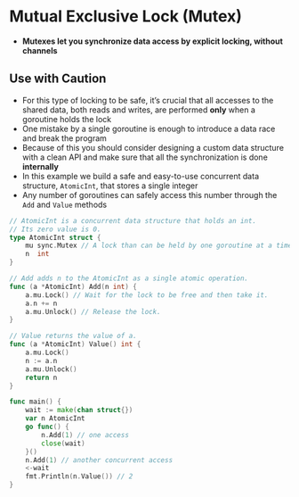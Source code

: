 # Mutual Exclusive Lock (Mutex)

* **Mutexes let you synchronize data access by explicit locking, without channels**

## Use with Caution

* For this type of locking to be safe, it’s crucial that all accesses to the shared data, both reads and writes, are performed **only** when a goroutine holds the lock
* One mistake by a single goroutine is enough to introduce a data race and break the program
* Because of this you should consider designing a custom data structure with a clean API and make sure that all the synchronization is done **internally**
* In this example we build a safe and easy-to-use concurrent data structure, `AtomicInt`, that stores a single integer
* Any number of goroutines can safely access this number through the `Add` and `Value` methods

```go
// AtomicInt is a concurrent data structure that holds an int.
// Its zero value is 0.
type AtomicInt struct {
    mu sync.Mutex // A lock than can be held by one goroutine at a time.
    n  int
}

// Add adds n to the AtomicInt as a single atomic operation.
func (a *AtomicInt) Add(n int) {
    a.mu.Lock() // Wait for the lock to be free and then take it.
    a.n += n
    a.mu.Unlock() // Release the lock.
}

// Value returns the value of a.
func (a *AtomicInt) Value() int {
    a.mu.Lock()
    n := a.n
    a.mu.Unlock()
    return n
}

func main() {
    wait := make(chan struct{})
    var n AtomicInt
    go func() {
        n.Add(1) // one access
        close(wait)
    }()
    n.Add(1) // another concurrent access
    <-wait
    fmt.Println(n.Value()) // 2
}
```
